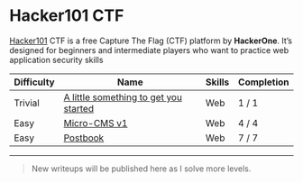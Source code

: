 # Hacker101 CTF 
[Hacker101](https://ctf.hacker101.com/) CTF is a free Capture The Flag (CTF) platform by **HackerOne**. It’s designed for beginners and intermediate players who want to practice web application security skills

| Difficulty | Name              | Skills               | Completion |
|------------|-------------------|----------------------|------------|
| Trivial|[A little something to get you started](https://github.com/Chris-Christian/Hacker101-CTF-writeups/tree/main/A%20little%20something%20to%20get%20you%20started)|Web|1 / 1|
| Easy| [Micro-CMS v1](https://github.com/Chris-Christian/Hacker101-CTF-writeups/tree/main/Micro-CMS%20v1)|Web|4 / 4|
|Easy|[Postbook](https://github.com/Chris-Christian/Hacker101-CTF-writeups/tree/main/Postbook)|Web|7 / 7|
---
> New writeups will be published here as I solve more levels.
